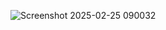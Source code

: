![Screenshot 2025-02-25 090032](https://github.com/user-attachments/assets/a2fea747-3af7-4680-b4f1-6811053e30c9)
